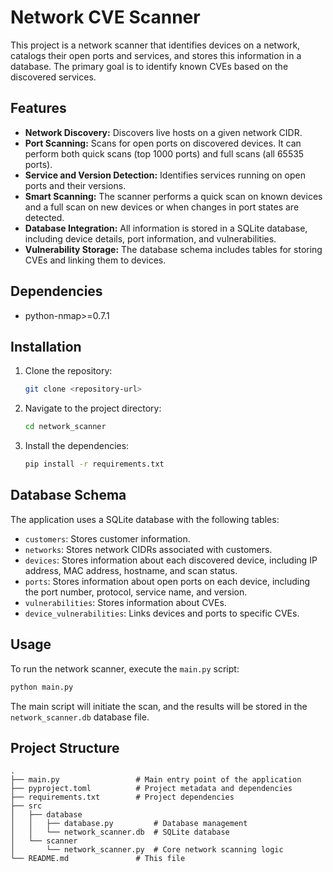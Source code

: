 # Network CVE Scanner

This project is a network scanner that identifies devices on a network, catalogs their open ports and services, and stores this information in a database. The primary goal is to identify known CVEs based on the discovered services.

## Features

*   **Network Discovery:** Discovers live hosts on a given network CIDR.
*   **Port Scanning:** Scans for open ports on discovered devices. It can perform both quick scans (top 1000 ports) and full scans (all 65535 ports).
*   **Service and Version Detection:** Identifies services running on open ports and their versions.
*   **Smart Scanning:** The scanner performs a quick scan on known devices and a full scan on new devices or when changes in port states are detected.
*   **Database Integration:** All information is stored in a SQLite database, including device details, port information, and vulnerabilities.
*   **Vulnerability Storage:** The database schema includes tables for storing CVEs and linking them to devices.

## Dependencies

*   python-nmap>=0.7.1

## Installation

1.  Clone the repository:
    ```bash
    git clone <repository-url>
    ```
2.  Navigate to the project directory:
    ```bash
    cd network_scanner
    ```
3.  Install the dependencies:
    ```bash
    pip install -r requirements.txt
    ```

## Database Schema

The application uses a SQLite database with the following tables:

*   `customers`: Stores customer information.
*   `networks`: Stores network CIDRs associated with customers.
*   `devices`: Stores information about each discovered device, including IP address, MAC address, hostname, and scan status.
*   `ports`: Stores information about open ports on each device, including the port number, protocol, service name, and version.
*   `vulnerabilities`: Stores information about CVEs.
*   `device_vulnerabilities`: Links devices and ports to specific CVEs.

## Usage

To run the network scanner, execute the `main.py` script:

```bash
python main.py
```

The main script will initiate the scan, and the results will be stored in the `network_scanner.db` database file.

## Project Structure

```
.
├── main.py                 # Main entry point of the application
├── pyproject.toml          # Project metadata and dependencies
├── requirements.txt        # Project dependencies
├── src
│   ├── database
│   │   ├── database.py         # Database management
│   │   └── network_scanner.db  # SQLite database
│   └── scanner
│       └── network_scanner.py  # Core network scanning logic
└── README.md               # This file
```
